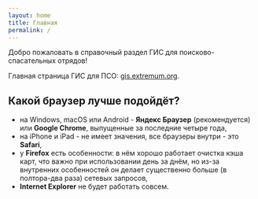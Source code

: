 ```yaml
---
layout: home
title: Главная
permalink: /
---
```


Добро пожаловать в справочный раздел ГИС для поисково-спасательных отрядов!

Главная страница ГИС для ПСО: [gis.extremum.org](https://gis.extremum.org).

## Какой браузер лучше подойдёт?
- на Windows, macOS или Android - **Яндекс Браузер** (рекомендуется) или **Google Chrome**, выпущенные за последние четыре года,
- на iPhone и iPad - не имеет значения, все браузеры внутри - это **Safari**,
- у **Firefox** есть особенности: в нём хорошо работает очистка кэша карт, что важно при использовании день за днём, но из-за внутренних особенностей он делает существенно больше (в полтора-два раза) сетевых запросов,
- **Internet Explorer** не будет работать совсем.
